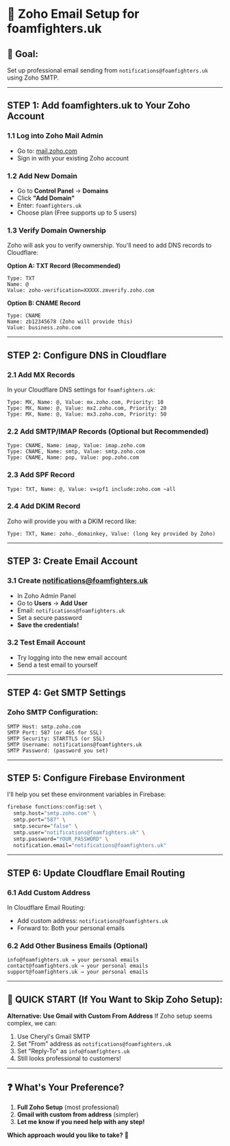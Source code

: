 # 📧 **Zoho Email Setup for foamfighters.uk**

## 🎯 **Goal:**
Set up professional email sending from `notifications@foamfighters.uk` using Zoho SMTP.

---

## **STEP 1: Add foamfighters.uk to Your Zoho Account**

### **1.1 Log into Zoho Mail Admin**
- Go to: [mail.zoho.com](https://mail.zoho.com) 
- Sign in with your existing Zoho account

### **1.2 Add New Domain**
- Go to **Control Panel** → **Domains**
- Click **"Add Domain"**
- Enter: `foamfighters.uk`
- Choose plan (Free supports up to 5 users)

### **1.3 Verify Domain Ownership**
Zoho will ask you to verify ownership. You'll need to add DNS records to Cloudflare:

**Option A: TXT Record (Recommended)**
```
Type: TXT
Name: @
Value: zoho-verification=XXXXX.zmverify.zoho.com
```

**Option B: CNAME Record**
```
Type: CNAME  
Name: zb12345678 (Zoho will provide this)
Value: business.zoho.com
```

---

## **STEP 2: Configure DNS in Cloudflare**

### **2.1 Add MX Records**
In your Cloudflare DNS settings for `foamfighters.uk`:

```
Type: MX, Name: @, Value: mx.zoho.com, Priority: 10
Type: MX, Name: @, Value: mx2.zoho.com, Priority: 20  
Type: MX, Name: @, Value: mx3.zoho.com, Priority: 50
```

### **2.2 Add SMTP/IMAP Records (Optional but Recommended)**
```
Type: CNAME, Name: imap, Value: imap.zoho.com
Type: CNAME, Name: smtp, Value: smtp.zoho.com
Type: CNAME, Name: pop, Value: pop.zoho.com
```

### **2.3 Add SPF Record**
```
Type: TXT, Name: @, Value: v=spf1 include:zoho.com ~all
```

### **2.4 Add DKIM Record**
Zoho will provide you with a DKIM record like:
```
Type: TXT, Name: zoho._domainkey, Value: (long key provided by Zoho)
```

---

## **STEP 3: Create Email Account**

### **3.1 Create notifications@foamfighters.uk**
- In Zoho Admin Panel
- Go to **Users** → **Add User**
- Email: `notifications@foamfighters.uk`
- Set a secure password
- **Save the credentials!**

### **3.2 Test Email Account**
- Try logging into the new email account
- Send a test email to yourself

---

## **STEP 4: Get SMTP Settings**

### **Zoho SMTP Configuration:**
```
SMTP Host: smtp.zoho.com
SMTP Port: 587 (or 465 for SSL)
SMTP Security: STARTTLS (or SSL)
SMTP Username: notifications@foamfighters.uk
SMTP Password: (password you set)
```

---

## **STEP 5: Configure Firebase Environment**

I'll help you set these environment variables in Firebase:

```bash
firebase functions:config:set \
  smtp.host="smtp.zoho.com" \
  smtp.port="587" \
  smtp.secure="false" \
  smtp.user="notifications@foamfighters.uk" \
  smtp.password="YOUR_PASSWORD" \
  notification.email="notifications@foamfighters.uk"
```

---

## **STEP 6: Update Cloudflare Email Routing**

### **6.1 Add Custom Address**
In Cloudflare Email Routing:
- Add custom address: `notifications@foamfighters.uk`
- Forward to: Both your personal emails

### **6.2 Add Other Business Emails (Optional)**
```
info@foamfighters.uk → your personal emails
contact@foamfighters.uk → your personal emails
support@foamfighters.uk → your personal emails
```

---

## **🚀 QUICK START (If You Want to Skip Zoho Setup):**

**Alternative: Use Gmail with Custom From Address**
If Zoho setup seems complex, we can:
1. Use Cheryl's Gmail SMTP
2. Set "From" address as `notifications@foamfighters.uk`
3. Set "Reply-To" as `info@foamfighters.uk`
4. Still looks professional to customers!

---

## **❓ What's Your Preference?**

1. **Full Zoho Setup** (most professional)
2. **Gmail with custom from address** (simpler)
3. **Let me know if you need help with any step!**

**Which approach would you like to take?** 🎯